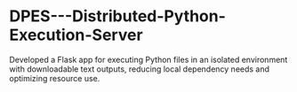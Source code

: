 # DPES---Distributed-Python-Execution-Server
Developed a Flask app for executing Python files in an isolated environment with downloadable text outputs, reducing local dependency needs and optimizing resource use.
